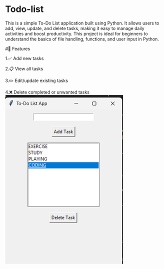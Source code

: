 # Todo-list
This is a simple To-Do List application built using Python. It allows users to add, view, update, and delete tasks, making it easy to manage daily activities and boost productivity. This project is ideal for beginners to understand the basics of file handling, functions, and user input in Python.

#🔧 Features

1.✅ Add new tasks

2.📋 View all tasks

3.✏️ Edit/update existing tasks

4.❌ Delete completed or unwanted tasks
![image alt](https://github.com/Swatantra35/Todo-list/blob/778b96b15ca134ceef313378aaa2228872c708f1/Screenshot%202025-05-23%20231654.png)
